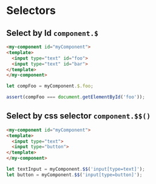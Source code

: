 # Selectors

## Select by Id `component.$`

```html
<my-component id="myComponent">
<template>
  <input type="text" id="foo">
  <input type="text" id="bar">
</template>
</my-component>
```

```js
let compFoo = myComponent.$.foo;

assert(compFoo === document.getElementById('foo'));
```

## Select by css selector `component.$$()`

```html
<my-component id="myComponent">
<template>
  <input type="text">
  <input type="button">
</template>
</my-component>
```

```js
let textInput = myComponent.$$('input[type=text]');
let button = myComponent.$$('input[type=button]');
```
